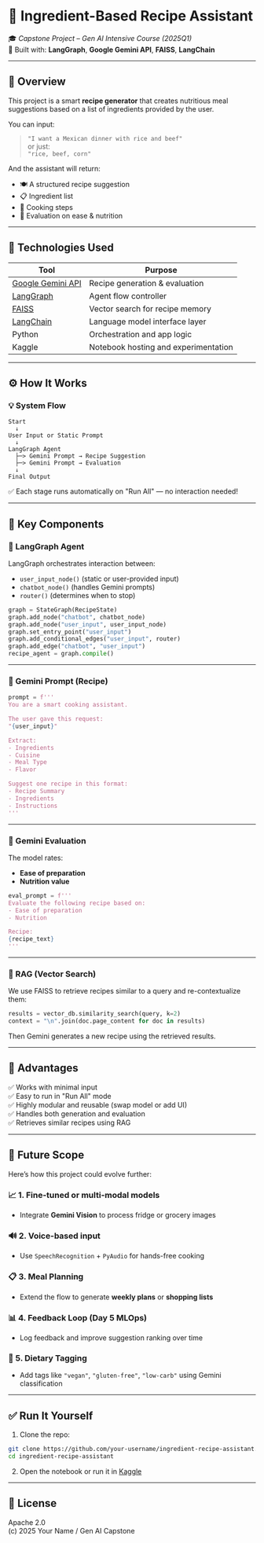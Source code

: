 # 🧺 Ingredient-Based Recipe Assistant

🎓 *Capstone Project – Gen AI Intensive Course (2025Q1)*  
🔗 Built with: **LangGraph**, **Google Gemini API**, **FAISS**, **LangChain**

---

## 🧠 Overview

This project is a smart **recipe generator** that creates nutritious meal suggestions based on a list of ingredients provided by the user.

You can input:  
> `"I want a Mexican dinner with rice and beef"`  
or just:  
> `"rice, beef, corn"`

And the assistant will return:
- 🍽️ A structured recipe suggestion
- 📋 Ingredient list
- 📝 Cooking steps
- 🧠 Evaluation on ease & nutrition

---

## 🧰 Technologies Used

| Tool | Purpose |
|------|---------|
| [Google Gemini API](https://ai.google.dev/) | Recipe generation & evaluation |
| [LangGraph](https://www.langchain.com/langgraph) | Agent flow controller |
| [FAISS](https://github.com/facebookresearch/faiss) | Vector search for recipe memory |
| [LangChain](https://www.langchain.com/) | Language model interface layer |
| Python | Orchestration and app logic |
| Kaggle | Notebook hosting and experimentation |

---

## ⚙️ How It Works

### 💡 System Flow

```text
Start
  ↓
User Input or Static Prompt
  ↓
LangGraph Agent
  ├─> Gemini Prompt → Recipe Suggestion
  ├─> Gemini Prompt → Evaluation
  ↓
Final Output
```

✅ Each stage runs automatically on "Run All" — no interaction needed!

---

## 📌 Key Components

### 🔁 LangGraph Agent

LangGraph orchestrates interaction between:
- `user_input_node()` (static or user-provided input)
- `chatbot_node()` (handles Gemini prompts)
- `router()` (determines when to stop)

```python
graph = StateGraph(RecipeState)
graph.add_node("chatbot", chatbot_node)
graph.add_node("user_input", user_input_node)
graph.set_entry_point("user_input")
graph.add_conditional_edges("user_input", router)
graph.add_edge("chatbot", "user_input")
recipe_agent = graph.compile()
```

---

### 📝 Gemini Prompt (Recipe)

```python
prompt = f'''
You are a smart cooking assistant.

The user gave this request:
"{user_input}"

Extract:
- Ingredients
- Cuisine
- Meal Type
- Flavor

Suggest one recipe in this format:
- Recipe Summary
- Ingredients
- Instructions
'''
```

---

### 🧠 Gemini Evaluation

The model rates:
- **Ease of preparation**
- **Nutrition value**

```python
eval_prompt = f'''
Evaluate the following recipe based on:
- Ease of preparation
- Nutrition

Recipe:
{recipe_text}
'''
```

---

### 🧲 RAG (Vector Search)

We use FAISS to retrieve recipes similar to a query and re-contextualize them:

```python
results = vector_db.similarity_search(query, k=2)
context = "\n".join(doc.page_content for doc in results)
```

Then Gemini generates a new recipe using the retrieved results.

---

## 🌟 Advantages

✅ Works with minimal input  
✅ Easy to run in "Run All" mode  
✅ Highly modular and reusable (swap model or add UI)  
✅ Handles both generation and evaluation  
✅ Retrieves similar recipes using RAG

---

## 🚀 Future Scope

Here’s how this project could evolve further:

### 📈 1. Fine-tuned or multi-modal models
- Integrate **Gemini Vision** to process fridge or grocery images

### 🔊 2. Voice-based input
- Use `SpeechRecognition` + `PyAudio` for hands-free cooking

### 📋 3. Meal Planning
- Extend the flow to generate **weekly plans** or **shopping lists**

### 📊 4. Feedback Loop (Day 5 MLOps)
- Log feedback and improve suggestion ranking over time

### 🍱 5. Dietary Tagging
- Add tags like `"vegan"`, `"gluten-free"`, `"low-carb"` using Gemini classification

---

## ✅ Run It Yourself

1. Clone the repo:
```bash
git clone https://github.com/your-username/ingredient-recipe-assistant.git
cd ingredient-recipe-assistant
```

2. Open the notebook or run it in [Kaggle](https://www.kaggle.com/)

---

## 📜 License

Apache 2.0  
(c) 2025 Your Name / Gen AI Capstone
